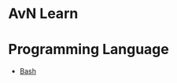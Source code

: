 # AvN Learn

# Programming Language

- [Bash](https://github.com/avnlearn/avnlearn/blob/main/markdown/programming%20language/bash/README.md)
